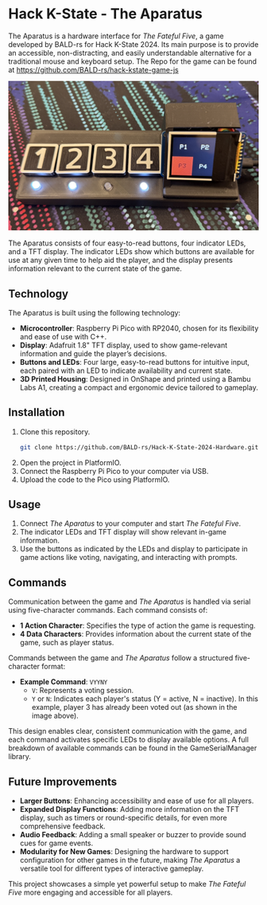 
# Hack K-State - The Aparatus

The Aparatus is a hardware interface for *The Fateful Five*, a game developed by BALD-rs for Hack K-State 2024. Its main purpose is to provide an accessible, non-distracting, and easily understandable alternative for a traditional mouse and keyboard setup. The Repo for the game can be found at https://github.com/BALD-rs/hack-kstate-game-js

![The Aparatus](assets/the-aparatus.jpg)

The Aparatus consists of four easy-to-read buttons, four indicator LEDs, and a TFT display. The indicator LEDs show which buttons are available for use at any given time to help aid the player, and the display presents information relevant to the current state of the game.

## Technology
The Aparatus is built using the following technology:
- **Microcontroller**: Raspberry Pi Pico with RP2040, chosen for its flexibility and ease of use with C++.
- **Display**: Adafruit 1.8" TFT display, used to show game-relevant information and guide the player’s decisions.
- **Buttons and LEDs**: Four large, easy-to-read buttons for intuitive input, each paired with an LED to indicate availability and current state.
- **3D Printed Housing**: Designed in OnShape and printed using a Bambu Labs A1, creating a compact and ergonomic device tailored to gameplay.

## Installation
1. Clone this repository.
   ```bash
   git clone https://github.com/BALD-rs/Hack-K-State-2024-Hardware.git
   ```
2. Open the project in PlatformIO.
3. Connect the Raspberry Pi Pico to your computer via USB.
4. Upload the code to the Pico using PlatformIO.

## Usage
1. Connect *The Aparatus* to your computer and start *The Fateful Five*.
2. The indicator LEDs and TFT display will show relevant in-game information.
3. Use the buttons as indicated by the LEDs and display to participate in game actions like voting, navigating, and interacting with prompts.

## Commands
Communication between the game and *The Aparatus* is handled via serial using five-character commands. Each command consists of:
  - **1 Action Character**: Specifies the type of action the game is requesting.
  - **4 Data Characters**: Provides information about the current state of the game, such as player status.

Commands between the game and *The Aparatus* follow a structured five-character format:
- **Example Command**: `VYYNY`
  - `V`: Represents a voting session.
  - `Y` or `N`: Indicates each player's status (Y = active, N = inactive). In this example, player 3 has already been voted out (as shown in the image above).

This design enables clear, consistent communication with the game, and each command activates specific LEDs to display available options. A full breakdown of available commands can be found in the GameSerialManager library.

## Future Improvements
- **Larger Buttons**: Enhancing accessibility and ease of use for all players.
- **Expanded Display Functions**: Adding more information on the TFT display, such as timers or round-specific details, for even more comprehensive feedback.
- **Audio Feedback**: Adding a small speaker or buzzer to provide sound cues for game events.
- **Modularity for New Games**: Designing the hardware to support configuration for other games in the future, making *The Aparatus* a versatile tool for different types of interactive gameplay.

This project showcases a simple yet powerful setup to make *The Fateful Five* more engaging and accessible for all players.
